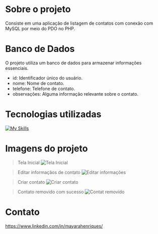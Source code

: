 # Sobre o projeto

Consiste em uma aplicação de listagem de contatos com conexão com MySQL por meio do PDO no PHP.

# Banco de Dados

O projeto utiliza um banco de dados para armazenar informações essenciais.
<p align="center">

 - id: Identificador único do usuário.
 - nome: Nome de contato.
 - telefone: Telefone de contato.
 - observações: Alguma informação relevante sobre o contato.
</p>

# Tecnologias utilizadas

[![My Skills](https://skillicons.dev/icons?i=html,php,bootstrap,css,mysql)](https://skillicons.dev)

# Imagens do projeto

> Tela Inicial
![Tela Inicial](https://ibb.co/qs6JFsY)

> Editar informaçãos de contato
![Editar informações](https://ibb.co/WtCDZCS)

> Criar contato
![Criar contato](https://ibb.co/T4tHxvS)

> Contato removido com sucesso
![Contat removido](https://ibb.co/W3V4jVQ)

# Contato

https://www.linkedin.com/in/mayarahenriques/
